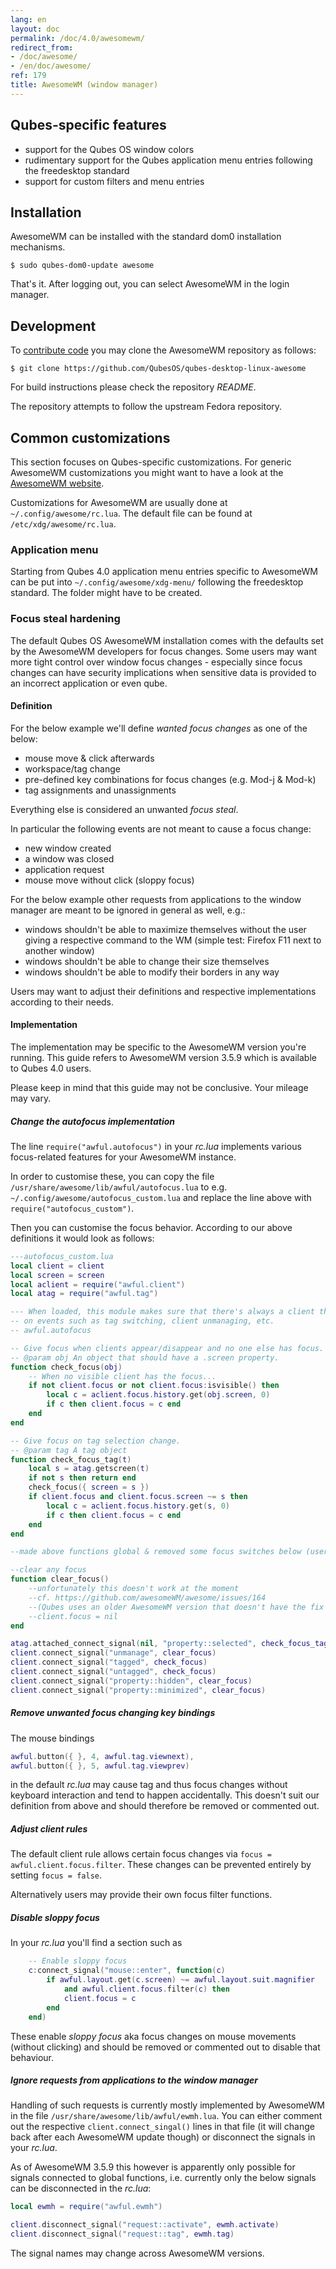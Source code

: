 ```yaml
---
lang: en
layout: doc
permalink: /doc/4.0/awesomewm/
redirect_from:
- /doc/awesome/
- /en/doc/awesome/
ref: 179
title: AwesomeWM (window manager)
---
```


## Qubes-specific features

* support for the Qubes OS window colors
* rudimentary support for the Qubes application menu entries following the freedesktop standard
* support for custom filters and menu entries

## Installation

AwesomeWM can be installed with the standard dom0 installation mechanisms.

```shell_session
$ sudo qubes-dom0-update awesome
```

That's it. After logging out, you can select AwesomeWM in the login manager.

## Development

To [contribute code](/doc/contributing/) you may clone the AwesomeWM repository as follows:

```shell_session
$ git clone https://github.com/QubesOS/qubes-desktop-linux-awesome
```

For build instructions please check the repository _README_.

The repository attempts to follow the upstream Fedora repository.

## Common customizations

This section focuses on Qubes-specific customizations. For generic AwesomeWM customizations you might want to have a look at the [AwesomeWM website](https://awesomewm.org).

Customizations for AwesomeWM are usually done at `~/.config/awesome/rc.lua`. The default file can be found at `/etc/xdg/awesome/rc.lua`.

### Application menu

Starting from Qubes 4.0 application menu entries specific to AwesomeWM can be put into `~/.config/awesome/xdg-menu/` following the freedesktop standard. The folder might have to be created.

### Focus steal hardening

The default Qubes OS AwesomeWM installation comes with the defaults set by the AwesomeWM developers for focus changes. Some users may want more tight control over window focus changes - especially since focus changes can have security implications when sensitive data is provided to an incorrect application or even qube.

#### Definition

For the below example we'll define _wanted focus changes_ as one of the below:

* mouse move & click afterwards
* workspace/tag change
* pre-defined key combinations for focus changes (e.g. Mod-j & Mod-k)
* tag assignments and unassignments

Everything else is considered an unwanted _focus steal_.

In particular the following events are not meant to cause a focus change:

* new window created
* a window was closed
* application request
* mouse move without click (sloppy focus)

For the below example other requests from applications to the window manager are meant to be ignored in general as well, e.g.:

* windows shouldn't be able to maximize themselves without the user giving a respective command to the WM (simple test: Firefox F11 next to another window)
* windows shouldn't be able to change their size themselves
* windows shouldn't be able to modify their borders in any way

Users may want to adjust their definitions and respective implementations according to their needs.

#### Implementation

The implementation may be specific to the AwesomeWM version you're running. This guide refers to AwesomeWM version 3.5.9 which is available to Qubes 4.0 users.

Please keep in mind that this guide may not be conclusive. Your mileage may vary.

##### Change the autofocus implementation

The line `require("awful.autofocus")` in your _rc.lua_ implements various focus-related features for your AwesomeWM instance.

In order to customise these, you can copy the file `/usr/share/awesome/lib/awful/autofocus.lua` to e.g. `~/.config/awesome/autofocus_custom.lua` and replace the line above with `require("autofocus_custom")`.

Then you can customise the focus behavior. According to our above definitions it would look as follows:

```lua
---autofocus_custom.lua
local client = client
local screen = screen
local aclient = require("awful.client")
local atag = require("awful.tag")

--- When loaded, this module makes sure that there's always a client that will have focus
-- on events such as tag switching, client unmanaging, etc.
-- awful.autofocus

-- Give focus when clients appear/disappear and no one else has focus.
-- @param obj An object that should have a .screen property.
function check_focus(obj)
    -- When no visible client has the focus...
    if not client.focus or not client.focus:isvisible() then
        local c = aclient.focus.history.get(obj.screen, 0)
        if c then client.focus = c end
    end
end

-- Give focus on tag selection change.
-- @param tag A tag object
function check_focus_tag(t)
    local s = atag.getscreen(t)
    if not s then return end
    check_focus({ screen = s })
    if client.focus and client.focus.screen ~= s then
        local c = aclient.focus.history.get(s, 0)
        if c then client.focus = c end
    end
end

--made above functions global & removed some focus switches below (user interaction required instead)

--clear any focus
function clear_focus()
    --unfortunately this doesn't work at the moment
    --cf. https://github.com/awesomeWM/awesome/issues/164
    --(Qubes uses an older AwesomeWM version that doesn't have the fix yet)
    --client.focus = nil
end

atag.attached_connect_signal(nil, "property::selected", check_focus_tag)
client.connect_signal("unmanage", clear_focus)
client.connect_signal("tagged", check_focus)
client.connect_signal("untagged", check_focus)
client.connect_signal("property::hidden", clear_focus)
client.connect_signal("property::minimized", clear_focus)
```

##### Remove unwanted focus changing key bindings

The mouse bindings

```lua
awful.button({ }, 4, awful.tag.viewnext),
awful.button({ }, 5, awful.tag.viewprev)
```

in the default _rc.lua_ may cause tag and thus focus changes without keyboard interaction and tend to happen accidentally. This doesn't suit our definition from above and should therefore be removed or commented out.

##### Adjust client rules

The default client rule allows certain focus changes via `focus = awful.client.focus.filter`. These changes can be prevented entirely by setting `focus = false`.

Alternatively users may provide their own focus filter functions.

##### Disable sloppy focus

In your _rc.lua_ you'll find a section such as

```lua
    -- Enable sloppy focus
    c:connect_signal("mouse::enter", function(c)
        if awful.layout.get(c.screen) ~= awful.layout.suit.magnifier
            and awful.client.focus.filter(c) then
            client.focus = c
        end
    end)
```

These enable _sloppy focus_ aka focus changes on mouse movements (without clicking) and should be removed or commented out to disable that behaviour.

##### Ignore requests from applications to the window manager

Handling of such requests is currently mostly implemented by AwesomeWM in the file `/usr/share/awesome/lib/awful/ewmh.lua`. You can either comment out the respective `client.connect_singal()` lines in that file (it will change back after each AwesomeWM update though) or disconnect the signals in your _rc.lua_.

As of AwesomeWM 3.5.9 this however is apparently only possible for signals connected to global functions, i.e. currently only the below signals can be disconnected in the _rc.lua_:

```lua
local ewmh = require("awful.ewmh")

client.disconnect_signal("request::activate", ewmh.activate)
client.disconnect_signal("request::tag", ewmh.tag)
```

The signal names may change across AwesomeWM versions.
